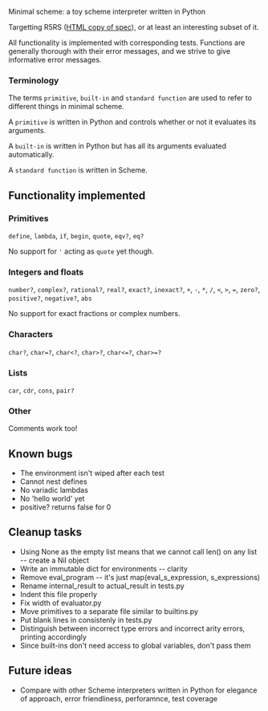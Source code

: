 Minimal scheme: a toy scheme interpreter written in Python

Targetting R5RS ([HTML copy of spec](http://people.csail.mit.edu/jaffer/r5rs_toc.html)), or at least an
interesting subset of it.

All functionality is implemented with corresponding tests. Functions are generally thorough with their error messages, and we strive to give informative error messages.

### Terminology

The terms `primitive`, `built-in` and `standard function` are used to refer to different things in minimal scheme.

A `primitive` is written in Python and controls whether or not it evaluates its arguments.

A `built-in` is written in Python but has all its arguments evaluated automatically.

A `standard function` is written in Scheme.

## Functionality implemented

### Primitives

`define`, `lambda`, `if`, `begin`, `quote`, `eqv?`, `eq?`

No support for `'` acting as `quote` yet though.

### Integers and floats

`number?`, `complex?`, `rational?`, `real?`, `exact?`, `inexact?`,
`+`, `-`, `*`, `/`, `<`, `>`, `=`, `zero?`, `positive?`, `negative?`,
`abs`

No support for exact fractions or complex numbers.

### Characters

`char?`, `char=?`, `char<?`, `char>?`, `char<=?`, `char>=?`

### Lists

`car`, `cdr`, `cons`, `pair?`

### Other

Comments work too!

## Known bugs

* The environment isn't wiped after each test
* Cannot nest defines
* No variadic lambdas
* No 'hello world' yet
* positive? returns false for 0

## Cleanup tasks

* Using None as the empty list means that we cannot call len() on any list -- create a Nil object
* Write an immutable dict for environments -- clarity
* Remove eval_program -- it's just map(eval_s_expression, s_expressions)
* Rename internal_result to actual_result in tests.py
* Indent this file properly
* Fix width of evaluator.py
* Move primitives to a separate file similar to builtins.py
* Put blank lines in consistenly in tests.py
* Distinguish between incorrect type errors and incorrect arity errors, printing accordingly
* Since built-ins don't need access to global variables, don't pass them

## Future ideas

* Compare with other Scheme interpreters written in Python for
  elegance of approach, error friendliness, perforamnce, test coverage
  

